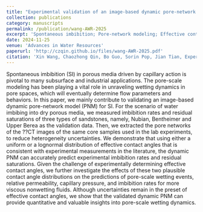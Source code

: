```yaml
---
title: "Experimental validation of an image-based dynamic pore-network model for spontaneous imbibition in sandstones"
collection: publications
category: manuscripts
permalink: /publication/wang-AWR-2025
excerpt: 'Spontaneous imbibition; Pore-network modeling; Effective contact angles; Model validation'
date: 2024-11-25
venue: 'Advances in Water Resources'
paperurl: 'http://czqin.github.io/files/wang-AWR-2025.pdf'
citation: 'Xin Wang, Chaozhong Qin, Bo Guo, Sorin Pop, Jian Tian, Experimental validation of an image-based dynamic pore-network model for spontaneous imbibition in sandstones, Advances in Water Resources, 195, 104859, 2025, https://doi.org/10.1016/j.advwatres.2024.104859.'
---
```


Spontaneous imbibition (SI) in porous media driven by capillary action is pivotal to many subsurface and industrial applications. The pore-scale modeling has been playing a vital role in unraveling wetting dynamics in pore spaces, which will eventually determine flow parameters and behaviors. In this paper, we mainly contribute to validating an image-based dynamic pore-network model (PNM) for SI. For the scenario of water imbibing into dry porous media, we measured imbibition rates and residual saturations of three types of sandstones, namely, Nubian, Bentheimer and Upper Berea as the validation data. Then, we extracted the pore networks of the ??CT images of the same core samples used in the lab experiments, to reduce heterogeneity uncertainties. We demonstrate that using either a uniform or a lognormal distribution of effective contact angles that is consistent with experimental measurements in the literature, the dynamic PNM can accurately predict experimental imbibition rates and residual saturations. Given the challenge of experimentally determining effective contact angles, we further investigate the effects of these two plausible contact angle distributions on the predictions of pore-scale wetting events, relative permeability, capillary pressure, and imbibition rates for more viscous nonwetting fluids. Although uncertainties remain in the preset of effective contact angles, we show that the validated dynamic PNM can provide quantitative and valuable insights into pore-scale wetting dynamics.
